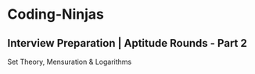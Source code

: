 # Coding-Ninjas

## Interview Preparation | Aptitude Rounds - Part 2

Set Theory, Mensuration & Logarithms

